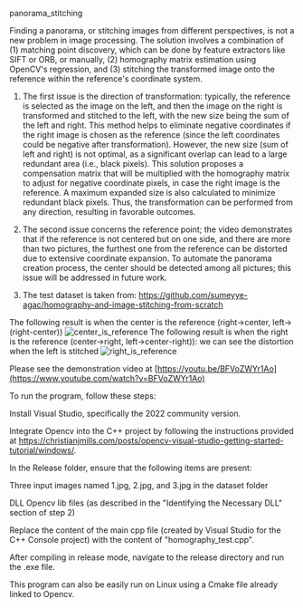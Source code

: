 panorama_stitching

Finding a panorama, or stitching images from different perspectives, is not a new problem in image processing. The solution involves a combination of (1) matching point discovery, which can be done by feature extractors like SIFT or ORB, or manually, (2) homography matrix estimation using OpenCV's regression, and (3) stitching the transformed image onto the reference within the reference's coordinate system.

1. The first issue is the direction of transformation: typically, the reference is selected as the image on the left, and then the image on the right is transformed and stitched to the left, with the new size being the sum of the left and right. This method helps to eliminate negative coordinates if the right image is chosen as the reference (since the left coordinates could be negative after transformation). However, the new size (sum of left and right) is not optimal, as a significant overlap can lead to a large redundant area (i.e., black pixels).
This solution proposes a compensation matrix that will be multiplied with the homography matrix to adjust for negative coordinate pixels, in case the right image is the reference. A maximum expanded size is also calculated to minimize redundant black pixels. Thus, the transformation can be performed from any direction, resulting in favorable outcomes.

2. The second issue concerns the reference point; the video demonstrates that if the reference is not centered but on one side, and there are more than two pictures, the furthest one from the reference can be distorted due to extensive coordinate expansion. To automate the panorama creation process, the center should be detected among all pictures; this issue will be addressed in future work.
3. The test dataset is taken from: https://github.com/sumeyye-agac/homography-and-image-stitching-from-scratch



The following result is when the center is the reference (right->center, left->(right-center))
![center_is_reference](https://github.com/quangsonle/panorama_stitching/assets/48610518/c35e4e45-04ae-43e3-bb4e-e697586c01cd)
The following result is when the right is the reference (center->right, left->center-right)): we can see the distortion when the left is stitched
![right_is_reference](https://github.com/quangsonle/panorama_stitching/assets/48610518/d8772231-f77f-46d2-ad29-624a0926f70e)

Please see the demonstration video at [https://youtu.be/BFVoZWYr1Ao](https://www.youtube.com/watch?v=BFVoZWYr1Ao)

To run the program, follow these steps:

Install Visual Studio, specifically the 2022 community version.

Integrate Opencv into the C++ project by following the instructions provided at https://christianjmills.com/posts/opencv-visual-studio-getting-started-tutorial/windows/.

In the Release folder, ensure that the following items are present:

Three input images named 1.jpg, 2.jpg, and 3.jpg in the dataset folder

DLL Opencv lib files (as described in the "Identifying the Necessary DLL" section of step 2)

Replace the content of the main cpp file (created by Visual Studio for the C++ Console project) with the content of "homography_test.cpp".

After compiling in release mode, navigate to the release directory and run the .exe file.

This program can also be easily run on Linux using a Cmake file already linked to Opencv.
